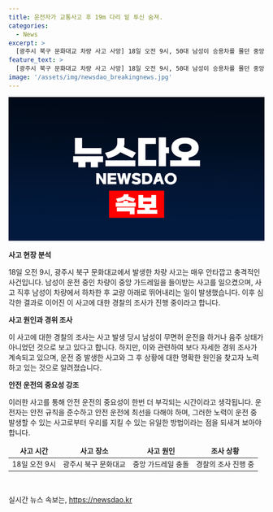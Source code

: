 ```yaml
---
title: 운전자가 교통사고 후 19m 다리 밑 투신 숨져.
categories:
  - News
excerpt: >
  [광주시 북구 문화대교 차량 사고 사망] 18일 오전 9시, 50대 남성이 승용차를 몰던 중앙 가드레일을 들이받아 교량 아래로 추락하고 숨졌다. 경찰은 무면허 운전 또는 음주 상태는 아니었던 것을 확인했으며, 사고 경위를 조사 중이다. 사고로 인한 교통 veridendëkses로 인한 교통 혼잡이 발생했다. (150자)
feature_text: >
  [광주시 북구 문화대교 차량 사고 사망] 18일 오전 9시, 50대 남성이 승용차를 몰던 중앙 가드레일을 들이받아 교량 아래로 추락하고 숨졌다. 경찰은 무면허 운전 또는 음주 상태는 아니었던 것을 확인했으며, 사고 경위를 조사 중이다. 사고로 인한 교통 veridendëkses로 인한 교통 혼잡이 발생했다. (150자)
image: '/assets/img/newsdao_breakingnews.jpg'
---
```


<p><img src="/assets/img/newsdao_breakingnews.jpg" alt="firstkoreanews 속보" /></p>

<p><b>사고 현장 분석</b></p>

<p data-ke-size="size16">18일 오전 9시, 광주시 북구 문화대교에서 발생한 차량 사고는 매우 안타깝고 충격적인 사건입니다. 남성이 운전 중인 차량이 중앙 가드레일을 들이받는 사고를 일으켰으며, 사고 직후 남성이 차량에서 하차한 후 교량 아래로 뛰어내리는 일이 발생했습니다. 이후 심각한 결과로 이어진 이 사고에 대한 경찰의 조사가 진행 중이라고 합니다.</p>

<p><b>사고 원인과 경위 조사</b></p>

<p data-ke-size="size16">이 사고에 대한 경찰의 조사는 사고 발생 당시 남성이 무면허 운전을 하거나 음주 상태가 아니었던 것으로 보고 있다고 합니다. 하지만, 이와 관련하여 보다 자세한 경위 조사가 계속되고 있으며, 운전 중 발생한 사고와 그 후 상황에 대한 명확한 원인을 찾고자 노력하고 있는 것으로 알려졌습니다.</p>

<p><b>안전 운전의 중요성 강조</b></p>

<p data-ke-size="size16">이러한 사고를 통해 안전 운전의 중요성이 한번 더 부각되는 시간이라고 생각됩니다. 운전자는 안전 규칙을 준수하고 안전 운전에 최선을 다해야 하며, 그러한 노력이 운전 중 발생할 수 있는 사고로부터 우리를 지킬 수 있는 유일한 방법이라는 점을 되새겨 보아야 합니다.</p>

<table>
<thead>
<tr>
<td style="text-align: center; height: 17px;"><b>사고 시간</b></td>
<td style="text-align: center; height: 17px;"><b>사고 장소</b></td>
<td style="text-align: center; height: 17px;"><b>사고 원인</b></td>
<td style="text-align: center; height: 17px;"><b>조사 상황</b></td>
</tr>
</thead>
<tbody>
<tr>
<td style="text-align: center; height: 17px;">18일 오전 9시</td>
<td style="text-align: center; height: 17px;">광주시 북구 문화대교</td>
<td style="text-align: center; height: 17px;">중앙 가드레일 충돌</td>
<td style="text-align: center; height: 17px;">경찰의 조사 진행 중</td>
</tr>
</tbody>
</table>

<p data-ke-size="size16">&nbsp;</p>
실시간 뉴스 속보는, <a href="https://newsdao.kr" rel="dofollow">https://newsdao.kr</a>


